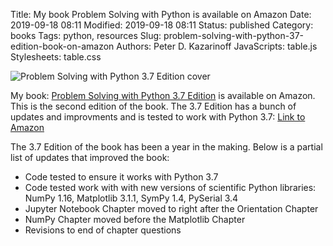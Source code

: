 Title: My book Problem Solving with Python is available on Amazon
Date: 2019-09-18 08:11
Modified: 2019-09-18 08:11
Status: published
Category: books
Tags: python, resources
Slug: problem-solving-with-python-37-edition-book-on-amazon
Authors: Peter D. Kazarinoff
JavaScripts: table.js
Stylesheets: table.css

![Problem Solving with Python 3.7 Edition cover]({static}/posts/pswp_book/images/pswp37_book_cover.jpg)

My book: [Problem Solving with Python 3.7 Edition](https://amazon) is available on Amazon. This is the second edition of the book. The 3.7 Edition has a bunch of updates and improvments and is tested to work with Python 3.7: [Link to Amazon](https://www.amazon.com/Problem-Solving-Python-3-7-open-source/dp/1693405415) 

The 3.7 Edition of the book has been a year in the making. Below is a partial list of updates that improved the book: 

 * Code tested to ensure it works with Python 3.7
 * Code tested work with with new versions of scientific Python libraries: NumPy 1.16, Matplotlib 3.1.1, SymPy 1.4, PySerial 3.4
 * Jupyter Notebook Chapter moved to right after the Orientation Chapter
 * NumPy Chapter moved before the Matplotlib Chapter
 * Revisions to end of chapter questions

